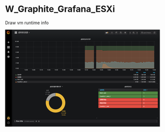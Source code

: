 # W_Graphite_Grafana_ESXi
Draw vm runtime info

![](https://github.com/lpnueg4/W_Graphite_Grafana_ESXi/blob/master/grafana_1.png)
